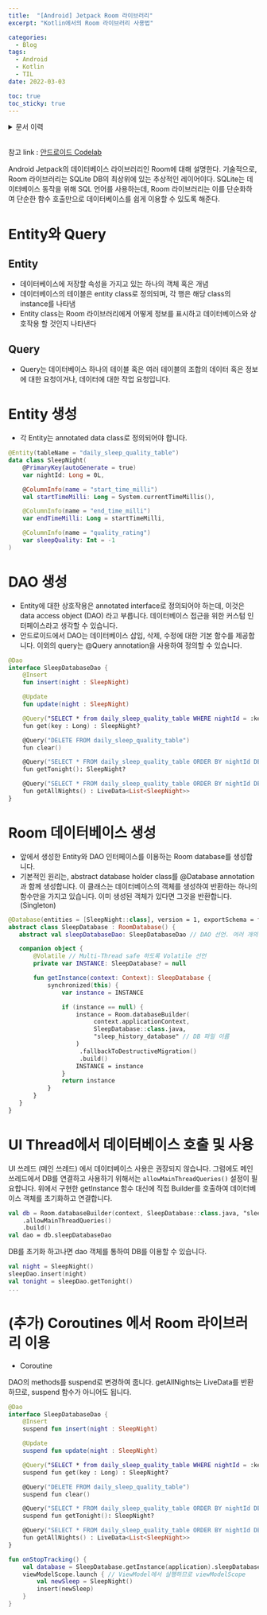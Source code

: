 ```yaml
---
title:  "[Android] Jetpack Room 라이브러리"
excerpt: "Kotlin에서의 Room 라이브러리 사용법"

categories:
  - Blog
tags:
  - Android
  - Kotlin
  - TIL
date: 2022-03-03

toc: true
toc_sticky: true
---
```


<details>
<summary>문서 이력</summary>
<div markdown="1">
- 2022.03.03. 포스팅
- 2022.03.05. UI Thread 관련 코드 추가
</div>
</details>
<br>

참고 link : [안드로이드 Codelab](https://developer.android.com/codelabs/kotlin-android-training-room-database?index=..%2F..android-kotlin-fundamentals&hl=ko#2)

Android Jetpack의 데이터베이스 라이브러리인 Room에 대해 설명한다. 기술적으로, Room 라이브러리는 SQLite DB의 최상위에 있는 추상적인 레이어이다. SQLite는 데이터베이스 동작을 위해 SQL 언어를 사용하는데, Room 라이브러리는 이를 단순화하여 단순한 함수 호출만으로 데이터베이스를 쉽게 이용할 수 있도록 해준다.

# Entity와 Query

## Entity

- 데이터베이스에 저장할 속성을 가지고 있는 하나의 객체 혹은 개념
- 데이터베이스의 테이블은 entity class로 정의되며, 각 행은 해당 class의 instance를 나타냄
- Entity class는 Room 라이브러리에게 어떻게 정보를 표시하고 데이터베이스와 상호작용 할 것인지 나타낸다

## Query

- Query는 데이터베이스 하나의 테이블 혹은 여러 테이블의 조합의 데이터 혹은 정보에 대한 요청이거나, 데이터에 대한 작업 요청입니다.

# Entity 생성

- 각 Entity는 annotated data class로 정의되어야 합니다.

```kotlin
@Entity(tableName = "daily_sleep_quality_table")
data class SleepNight(
    @PrimaryKey(autoGenerate = true)
    var nightId: Long = 0L,

    @ColumnInfo(name = "start_time_milli")
    val startTimeMilli: Long = System.currentTimeMillis(),

    @ColumnInfo(name = "end_time_milli")
    var endTimeMilli: Long = startTimeMilli,

    @ColumnInfo(name = "quality_rating")
    var sleepQuality: Int = -1
)
```

# DAO 생성

- Entity에 대한 상호작용은 annotated interface로 정의되어야 하는데, 이것은 data access object (DAO) 라고 부릅니다. 데이터베이스 접근을 위한 커스텀 인터페이스라고 생각할 수 있습니다.
- 안드로이드에서 DAO는 데이터베이스 삽입, 삭제, 수정에 대한 기본 함수를 제공합니다. 이외의 query는 @Query annotation을 사용하여 정의할 수 있습니다.

```kotlin
@Dao
interface SleepDatabaseDao {
    @Insert
    fun insert(night : SleepNight)

    @Update
    fun update(night : SleepNight)

    @Query("SELECT * from daily_sleep_quality_table WHERE nightId = :key")
    fun get(key : Long) : SleepNight?

    @Query("DELETE FROM daily_sleep_quality_table")
    fun clear()

    @Query("SELECT * FROM daily_sleep_quality_table ORDER BY nightId DESC LIMIT 1")
    fun getTonight(): SleepNight?

    @Query("SELECT * FROM daily_sleep_quality_table ORDER BY nightId DESC")
    fun getAllNights() : LiveData<List<SleepNight>>
}
```

# Room 데이터베이스 생성

- 앞에서 생성한 Entity와 DAO 인터페이스를 이용하는 Room database를 생성합니다.
- 기본적인 원리는, abstract database holder class를 @Database annotation과 함께 생성합니다. 이 클래스는 데이터베이스의 객체를 생성하여 반환하는 하나의 함수만을 가지고 있습니다. 이미 생성된 객체가 있다면 그것을 반환합니다. (Singleton)

```kotlin
@Database(entities = [SleepNight::class], version = 1, exportSchema = false) // Entity 정의, Schema 변경 시 version up
abstract class SleepDatabase : RoomDatabase() {
   abstract val sleepDatabaseDao: SleepDatabaseDao // DAO 선언. 여러 개의 DAO를 가질 수 있음.

   companion object {
       @Volatile // Multi-Thread safe 하도록 Volatile 선언
       private var INSTANCE: SleepDatabase? = null

       fun getInstance(context: Context): SleepDatabase {
           synchronized(this) {
               var instance = INSTANCE

               if (instance == null) {
                   instance = Room.databaseBuilder(
                        context.applicationContext,
                        SleepDatabase::class.java,
                        "sleep_history_database" // DB 파일 이름
                   )
                    .fallbackToDestructiveMigration()
                    .build()
                   INSTANCE = instance
               }
               return instance
           }
       }
   }
}
```

# UI Thread에서 데이터베이스 호출 및 사용

UI 쓰레드 (메인 쓰레드) 에서 데이터베이스 사용은 권장되지 않습니다. 그럼에도 메인 쓰레드에서 DB를 연결하고 사용하기 위해서는 ```allowMainThreadQueries()``` 설정이 필요합니다. 
위에서 구현한 getInstance 함수 대신에 직접 Builder를 호출하여 데이터베이스 객체를 초기화하고 연결합니다.

```kotlin
val db = Room.databaseBuilder(context, SleepDatabase::class.java, "sleep_history_database")
    .allowMainThreadQueries()
    .build()
val dao = db.sleepDatabaseDao
```

DB를 초기화 하고나면 dao 객체를 통하여 DB를 이용할 수 있습니다.

```kotlin
val night = SleepNight()
sleepDao.insert(night)
val tonight = sleepDao.getTonight()
...
```


# (추가) Coroutines 에서 Room 라이브러리 이용

- Coroutine

DAO의 methods를 suspend로 변경하여 줍니다. getAllNights는 LiveData를 반환하므로, suspend 함수가 아니어도 됩니다.

```kotlin
@Dao
interface SleepDatabaseDao {
    @Insert
    suspend fun insert(night : SleepNight)

    @Update
    suspend fun update(night : SleepNight)

    @Query("SELECT * from daily_sleep_quality_table WHERE nightId = :key")
    suspend fun get(key : Long) : SleepNight?

    @Query("DELETE FROM daily_sleep_quality_table")
    suspend fun clear()

    @Query("SELECT * FROM daily_sleep_quality_table ORDER BY nightId DESC LIMIT 1")
    suspend fun getTonight(): SleepNight?

    @Query("SELECT * FROM daily_sleep_quality_table ORDER BY nightId DESC")
    fun getAllNights() : LiveData<List<SleepNight>>
}
```

```kotlin
fun onStopTracking() {
    val database = SleepDatabase.getInstance(application).sleepDatabaseDao
    viewModelScope.launch { // ViewModel에서 실행하므로 viewModelScope
        val newSleep = SleepNight()
        insert(newSleep)
    }
}
```